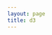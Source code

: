 ```yaml
---
layout: page
title: d3
---
```


<style>

.background {
  fill: none;
  pointer-events: all;
}

.feature {
  fill: #ccc;
  cursor: pointer;
}

.feature.active {
  fill: orange;
}

.mesh {
  fill: none;
  stroke: #fff;
  stroke-linecap: round;
  stroke-linejoin: round;
}

</style>

<div id='d3test'></div>

<script src="//d3js.org/d3.v3.min.js"></script>
<script src="//d3js.org/topojson.v1.min.js"></script>
<script>

var width = 960,
    height = 500,
    active = d3.select(null);

var projection = d3.geo.albersUsa()
    .scale(1000)
    .translate([width / 2, height / 2]);

var path = d3.geo.path()
    .projection(projection);

var svg = d3.select("d3test").append("svg")
    .attr("width", width)
    .attr("height", height);

svg.append("rect")
    .attr("class", "background")
    .attr("width", width)
    .attr("height", height)
    .on("click", reset);

var g = svg.append("g")
    .style("stroke-width", "1.5px");

d3.json("/public/assets/us.json", function(error, us) {
  if (error) throw error;

  g.selectAll("path")
      .data(topojson.feature(us, us.objects.states).features)
    .enter().append("path")
      .attr("d", path)
      .attr("class", "feature")
      .on("click", clicked);

  g.append("path")
      .datum(topojson.mesh(us, us.objects.states, function(a, b) { return a !== b; }))
      .attr("class", "mesh")
      .attr("d", path);
});

function clicked(d) {
  if (active.node() === this) return reset();
  active.classed("active", false);
  active = d3.select(this).classed("active", true);

  var bounds = path.bounds(d),
      dx = bounds[1][0] - bounds[0][0],
      dy = bounds[1][1] - bounds[0][1],
      x = (bounds[0][0] + bounds[1][0]) / 2,
      y = (bounds[0][1] + bounds[1][1]) / 2,
      scale = .9 / Math.max(dx / width, dy / height),
      translate = [width / 2 - scale * x, height / 2 - scale * y];

  g.transition()
      .duration(750)
      .style("stroke-width", 1.5 / scale + "px")
      .attr("transform", "translate(" + translate + ")scale(" + scale + ")");
}

function reset() {
  active.classed("active", false);
  active = d3.select(null);

  g.transition()
      .duration(750)
      .style("stroke-width", "1.5px")
      .attr("transform", "");
}

</script>